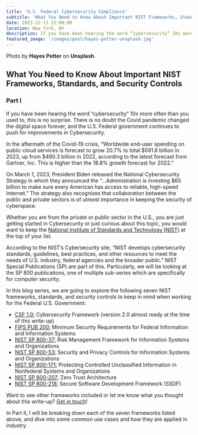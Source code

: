 ```yaml
---
title: 'U.S. Federal Cybersecurity Compliance'
subtitle: 'What You Need to Know About Important NIST Frameworks, Standards, and Security Controls'
date: 2023-12-13 22:00:00
location: New York, NY
description: If you have been hearing the word “cybersecurity” 10x more often than you used to, this is no surprise. Let's take a look at NIST frameworks, standards, and security controls to keep in mind when working for the U.S. Federal Government.
featured_image: '/images/post/hayes-potter-unsplash.jpg'
---
```

Photo by **Hayes Potter** on **Unsplash**.
  
## What You Need to Know About Important NIST Frameworks, Standards, and Security Controls
### Part I

If you have been hearing the word “cybersecurity” 10x more often than you used to, this is no surprise. There is no doubt the Covid pandemic changed the digital space forever, and the U.S. Federal government continues to push for improvements in Cybersecurity.

In the aftermath of the Covid-19 crisis, “Worldwide end-user spending on public cloud services is forecast to grow 20.7% to total $591.8 billion in 2023, up from $490.3 billion in 2022, according to the latest forecast from Gartner, Inc. This is higher than the 18.8% growth forecast for 2022.” 

On March 1, 2023, President Biden released the National Cybersecurity Strategy in which they announced the “...Administration is investing $65 billion to make sure every American has access to reliable, high-speed Internet.” The strategy also recognizes that collaboration between the public and private sectors is of utmost importance in keeping the security of cyberspace. 

Whether you are from the private or public sector in the U.S., you are just getting started in Cybersecurity or just curious about this topic, you would want to keep the [National Institute of Standards and Technology (NIST)](https://www.nist.gov/) at the top of your list.

According to the NIST’s Cybersecurity site, “NIST develops cybersecurity standards, guidelines, best practices, and other resources to meet the needs of U.S. industry, federal agencies and the broader public.”  NIST Special Publications (SP) are part of this. Particularly, we will be looking at the SP 800 publications, one of multiple sub-series which are specifically for computer security.

In this blog series, we are going to explore the following seven NIST frameworks, standards, and security controls to keep in mind when working for the Federal U.S. Government: 

-	[CSF 1.0:](https://www.nist.gov/cyberframework) Cybersecurity Framework (version 2.0 almost ready at the time of this write-up)
-	[FIPS PUB 200:](https://csrc.nist.gov/publications/detail/fips/200/final) Minimum Security Requirements for Federal Information and Information Systems
-	[NIST SP 800-37:](https://www.nist.gov/privacy-framework/nist-sp-800-37) Risk Management Framework for Information Systems and Organizations
-	[NIST SP 800-53:](https://csrc.nist.gov/publications/detail/sp/800-53/rev-5/final) Security and Privacy Controls for Information Systems and Organizations
-	[NIST SP 800-171:](https://csrc.nist.gov/pubs/sp/800/171/r2/upd1/final) Protecting Controlled Unclassified Information in Nonfederal Systems and Organizations
-	[NIST SP 800-207:](https://csrc.nist.gov/pubs/sp/800/207/final) Zero Trust Architecture
-	[NIST SP 800-218:](https://csrc.nist.gov/pubs/sp/800/218/final) Secure Software Development Framework (SSDF)

Want to see other frameworks included or let me know what you thought about this write-up? [Get in touch](https://paolagarcia.com/contact/)!

In Part II, I will be breaking down each of the seven frameworks listed above, and dive into some common use cases and how they are applied in industry.
